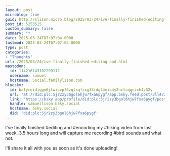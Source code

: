 ```yaml
---
layout: post
microblog: true
guid: http://slison.micro.blog/2025/03/24/ive-finally-finished-editing-and.html
post_id: 5253515
custom_summary: false
summary: ""
date: 2025-03-24T07:07:04-0000
lastmod: 2025-03-24T07:07:04-0000
type: post
categories:
- "Thoughts"
url: /2025/03/24/ive-finally-finished-editing-and.html
mastodon:
  id: 114216143102299112
  username: samuel
  hostname: Social.familylison.com
bluesky:
  id: bafyreidiqgm6jtwicvpf6zqlxqfzxg33idg34eio4y2nctcqqnzxh4z52y
  url: 'at://did:plc:5jr2zy3bgol6hjw7fxa6pygf/app.bsky.feed.post/3ll472kjhkf2e'
  link: 'https://bsky.app/profile/did:plc:5jr2zy3bgol6hjw7fxa6pygf/post/3ll472kjhkf2e'
  handle: samuellison.bsky.social
  hostname: bsky.social
  did: 'did:plc:5jr2zy3bgol6hjw7fxa6pygf'
---
```

I've finally finished #editing  and #encoding my #hiking video from last week. 3.5 hours long and will capture me recording #bird sounds and what not.

I'll share it all with you as soon as it's done uploading!
